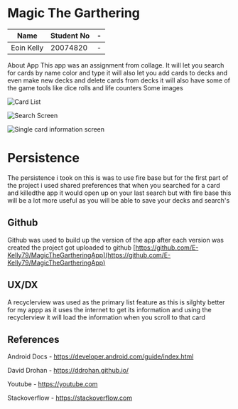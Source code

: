 # Magic The Garthering
|Name            |Student No|-|
|----------------|----------|-|
|Eoin Kelly		 | 20074820|-|

 About App
This app was an assignment from collage. It will let you search for cards by name color and type it will also let you add cards to decks and even make new decks and delete cards from decks it will also have some of the game tools like dice rolls and life counters
Some images 

![Card List](http://i211.photobucket.com/albums/bb7/timaldo/screenshot1_zps7x7xpfrm.png)

![Search Screen](http://i211.photobucket.com/albums/bb7/timaldo/screenshot2_zps7cs40pit.png)

![Single card information screen](http://i211.photobucket.com/albums/bb7/timaldo/screenshot3_zpssuxzsozm.png)


# Persistence
The persistence i took on this is was to use fire base but for the first part of the project i used shared preferences that when you searched for a card and killedthe app it would open up on your last search but with fire base this will be a lot more useful as you will be able to save your decks and search's


## Github

Github was used to build up the version of the app after each version was created the project got uploaded to github [https://github.com/E-Kelly79/MagicTheGartheringApp](https://github.com/E-Kelly79/MagicTheGartheringApp)

## UX/DX
A recyclerview was used as the primary list feature as this is silghty better for my appp as it uses the internet to  get its information and using the recyclerview it will load the information when you scroll to that card



## References
Android Docs - https://developer.android.com/guide/index.html

David Drohan - https://ddrohan.github.io/

Youtube - https://youtube.com

Stackoverflow - https://stackoverflow.com


